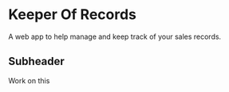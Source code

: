 # Keeper Of Records

A web app to help manage and keep track of your sales records.

## Subheader

Work on this 